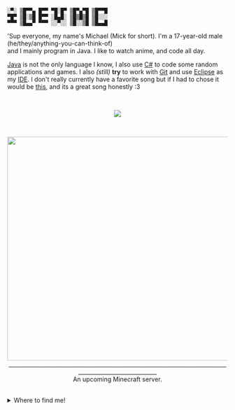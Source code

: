 
```
░▀░ ▒█▀▀▄ █▀▀ ▀█░█▀ ▒█▀▄▀█ ▒█▀▀█ 
▀█▀ ▒█░▒█ █▀▀ ░█▄█░ ▒█▒█▒█ ▒█░░░ 
▀▀▀ ▒█▄▄▀ ▀▀▀ ░░▀░░ ▒█░░▒█ ▒█▄▄█
```

'Sup everyone, my name's Michael (Mick for short). I'm a 17-year-old male (he/they/anything-you-can-think-of)  
and I mainly program in Java. I like to watch anime, and code all day.

[Java](https://java.com) is not the only language I know, I also use [C#](https://dotnet.microsoft.com) to code some random applications and games. 
I also *(still)* **try** to work with [Git](https://git-scm.com/) and use [Eclipse](https://www.eclipse.org/) as my [IDE](https://en.wikipedia.org/wiki/Integrated_development_environment). I don't really currently have a favorite song but if I had to chose it would be [this](https://youtu.be/IWo5PXXp5PA), 
and its a great song honestly :3

<br>

<p align="center">
  <img src="https://lanyard-profile-readme.vercel.app/api/253287312362962946">
</p>

<br>

<p align="center">
  <img src="https://user-images.githubusercontent.com/47728875/132115783-d0968694-c9db-46cd-8d33-485c55d7ef1f.png" width="512" lenght="512">
  __________________________________________________________________________________________________________ <br>
  An upcoming Minecraft server.
</p>

<br>

<details>
  <summary>Where to find me!</summary>

## Socials
Discord • [Mick 🌈#5537](https://discord.com/users/253287312362962946)      <br>
Discord • [Sleepy Femboy#8150](https://discord.com/users/459598644283310081) <br>
Twitter • [iMPDevMC](https://twitter.com/impdevmc)                           <br>
Telegram • [iMPDevMC](https://t.me/impdevmc)                                 <br>
Website • [Mick's World](https://micks.world)                                <br>
  
## Other socials
Spotify • [pz3o1ph2mkwy7haks6dmxle06](https://open.spotify.com/user/pz3o1ph2mkwy7haks6dmxle06)   <br>
Behance • [Mick_](https://be.net/mick_)                                                          <br>
Steam • [iMPDevMC](https://steamcommunity.com/id/impdevmc)                                       <br>
NameMC • [iDevMC](https://namemc.com/profile/iDevMC.2)                                           <br>
NameMC • [iMPDevMC](https://namemc.com/profile/iMPDevMC.1)                                       <br>
  
![](https://komarev.com/ghpvc/?username=iDevMC&style=flat-square&color=ff948c)
</details>
